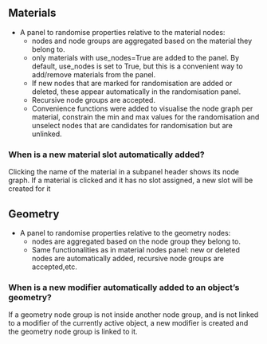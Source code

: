 ## Materials
- A panel to randomise properties relative to the material nodes:
    - nodes and node groups are aggregated based on the material they belong to.
    - only materials with use_nodes=True are added to the panel. By default, use_nodes is set to True, but this is a convenient way to add/remove materials from the panel.
    - If new nodes that are marked for randomisation are added or deleted, these appear automatically in the randomisation panel.
    - Recursive node groups are accepted.
    - Convenience functions were added to visualise the node graph per material, constrain the min and max values for the randomisation and unselect nodes that are candidates for randomisation but are unlinked.

### When is a new material slot automatically added?
Clicking the name of the material in a subpanel header shows its node graph. If a material is clicked and it has no slot assigned, a new slot will be created for it



## Geometry
- A panel to randomise properties relative to the geometry nodes:
    - nodes are aggregated based on the node group they belong to.
    - Same functionalities as in material nodes panel: new or deleted nodes are automatically added, recursive node groups are accepted,etc.


### When is a new modifier automatically added to an object’s geometry?
If a geometry node group is not inside another node group, and is not linked to a modifier of the currently active object, a new modifier is created and the geometry node group is linked to it.

